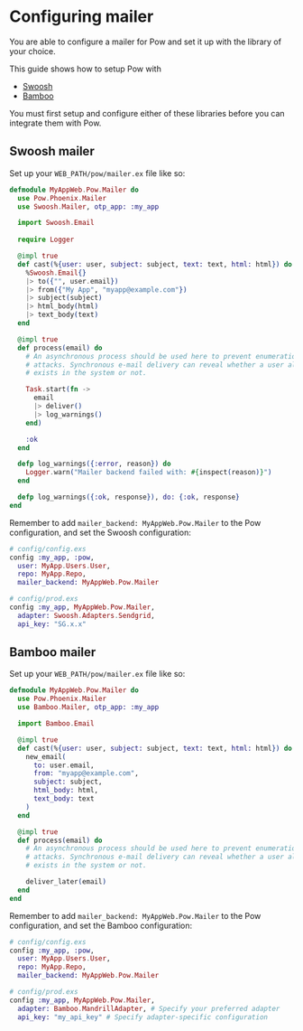 # Configuring mailer

You are able to configure a mailer for Pow and set it up with the library of 
your choice.

This guide shows how to setup Pow with

 * [Swoosh](https://github.com/swoosh/swoosh)
 * [Bamboo](https://github.com/thoughtbot/bamboo)

You must first setup and configure either of these libraries before you can
integrate them with Pow.

## Swoosh mailer

Set up your `WEB_PATH/pow/mailer.ex` file like so:

```elixir
defmodule MyAppWeb.Pow.Mailer do
  use Pow.Phoenix.Mailer
  use Swoosh.Mailer, otp_app: :my_app

  import Swoosh.Email
  
  require Logger

  @impl true
  def cast(%{user: user, subject: subject, text: text, html: html}) do
    %Swoosh.Email{}
    |> to({"", user.email})
    |> from({"My App", "myapp@example.com"})
    |> subject(subject)
    |> html_body(html)
    |> text_body(text)
  end

  @impl true
  def process(email) do
    # An asynchronous process should be used here to prevent enumeration
    # attacks. Synchronous e-mail delivery can reveal whether a user already
    # exists in the system or not.

    Task.start(fn ->
      email
      |> deliver()
      |> log_warnings()
    end)

    :ok
  end

  defp log_warnings({:error, reason}) do
    Logger.warn("Mailer backend failed with: #{inspect(reason)}")
  end

  defp log_warnings({:ok, response}), do: {:ok, response}
end
```

Remember to add `mailer_backend: MyAppWeb.Pow.Mailer` to the Pow configuration, and set the Swoosh configuration:

```elixir
# config/config.exs
config :my_app, :pow,
  user: MyApp.Users.User,
  repo: MyApp.Repo,
  mailer_backend: MyAppWeb.Pow.Mailer

# config/prod.exs
config :my_app, MyAppWeb.Pow.Mailer,
  adapter: Swoosh.Adapters.Sendgrid,
  api_key: "SG.x.x"
```

## Bamboo mailer

Set up your `WEB_PATH/pow/mailer.ex` file like so:

```elixir
defmodule MyAppWeb.Pow.Mailer do
  use Pow.Phoenix.Mailer
  use Bamboo.Mailer, otp_app: :my_app

  import Bamboo.Email

  @impl true
  def cast(%{user: user, subject: subject, text: text, html: html}) do
    new_email(
      to: user.email,
      from: "myapp@example.com",
      subject: subject,
      html_body: html,
      text_body: text
    )
  end

  @impl true
  def process(email) do
    # An asynchronous process should be used here to prevent enumeration
    # attacks. Synchronous e-mail delivery can reveal whether a user already
    # exists in the system or not.

    deliver_later(email)
  end
end
```

Remember to add `mailer_backend: MyAppWeb.Pow.Mailer` to the Pow configuration, and set the Bamboo configuration:

```elixir
# config/config.exs
config :my_app, :pow,
  user: MyApp.Users.User,
  repo: MyApp.Repo,
  mailer_backend: MyAppWeb.Pow.Mailer

# config/prod.exs
config :my_app, MyAppWeb.Pow.Mailer,
  adapter: Bamboo.MandrillAdapter, # Specify your preferred adapter
  api_key: "my_api_key" # Specify adapter-specific configuration
```
